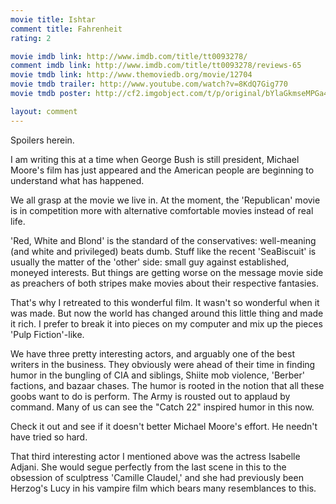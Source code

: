 ```yaml
---
movie title: Ishtar
comment title: Fahrenheit
rating: 2

movie imdb link: http://www.imdb.com/title/tt0093278/
comment imdb link: http://www.imdb.com/title/tt0093278/reviews-65
movie tmdb link: http://www.themoviedb.org/movie/12704
movie tmdb trailer: http://www.youtube.com/watch?v=8KdQ7Gig770
movie tmdb poster: http://cf2.imgobject.com/t/p/original/bYlaGkmseMPGa4zaClL9k9t8qqJ.jpg

layout: comment
---
```


Spoilers herein.

I am writing this at a time when George Bush is still president, Michael Moore's film has just  appeared and the American people are beginning to understand what has happened.

We all grasp at the movie we live in. At the moment, the 'Republican' movie is in competition  more with alternative comfortable movies instead of real life.

'Red, White and Blond' is the standard of the conservatives: well-meaning (and white and  privileged) beats dumb. Stuff like the recent 'SeaBiscuit' is usually the matter of the 'other'  side: small guy against established, moneyed interests. But things are getting worse on the  message movie side as preachers of both stripes make movies about their respective  fantasies.

That's why I retreated to this wonderful film. It wasn't so wonderful when it was made. But  now the world has changed around this little thing and made it rich. I prefer to break it into  pieces on my computer and mix up the pieces 'Pulp Fiction'-like.

We have three pretty interesting actors, and arguably one of the best writers in the business.  They obviously were ahead of their time in finding humor in the bungling of CIA and  siblings, Shiite mob violence, 'Berber' factions, and bazaar chases. The humor is rooted in  the notion that all these goobs want to do is perform. The Army is rousted out to applaud by  command. Many of us can see the "Catch 22" inspired humor in this now.

Check it out and see if it doesn't better Michael Moore's effort. He needn't have tried so  hard.

That third interesting actor I mentioned above was the actress Isabelle Adjani. She would  segue perfectly from the last scene in this to the obsession of sculptress 'Camille Claudel,'  and she had previously been Herzog's Lucy in his vampire film which bears many  resemblances to this.